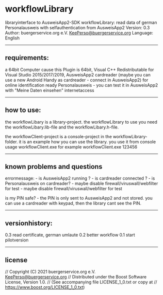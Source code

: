 # workflowLibrary
libraryinterface to AusweisApp2-SDK
workflowLibrary: read data of german Personalausweis with selfauthentication from AusweisApp2
Version: 0.3
Author: buergerservice.org e.V. <KeePerso@buergerservice.org>
Language: English


-------------
requirements:
-------------
a 64bit Computer cause this Plugin is 64bit,
Visual C++ Redistributable for Visual Studio 2015/2017/2019,
AusweisApp2
cardreader (maybe you can use a new Android Handy as cardreader - connect in AusweisApp2)
for online identification ready Personalausweis - you can test it in AusweisApp2 with "Meine Daten einsehen"
internetaccess



-----------
how to use:
-----------
the workflowLibary is a library-project.
the workflowLibrary to use you need the workflowLibary.lib-file and the workflowLibary.h-file.

the workflowClient-project is a console-project in the workflowLibrary-folder. it is an example how you can use the library.
you use it from console usage workflowClient.exe <yourPersonalausweisPIN> for example workflowClient.exe 123456 


----------------------------
known problems and questions
----------------------------
 
errormessage:
	- is AusweisApp2 running ?
	- is cardreader connected ?
	- is Personalausweis on cardreader?
	- maybe disable firewall/viruswall/webfilter for test
	- maybe disable firewall/viruswall/webfilter for test

is my PIN safe?
	- the PIN is only sent to AusweisApp2 and not stored. you can use a cardreader with keypad, then the library 
	  cant see the PIN.


---------------
versionhistory:
---------------
0.3 read certificate, german umlaute
0.2 better workflow
0.1 start pilotversion


-------
license
-------
// Copyright (C) 2021 buergerservice.org e.V. <KeePerso@buergerservice.org>
// Distributed under the Boost Software License, Version 1.0.
// (See accompanying file LICENSE_1_0.txt or copy at
// https://www.boost.org/LICENSE_1_0.txt)
